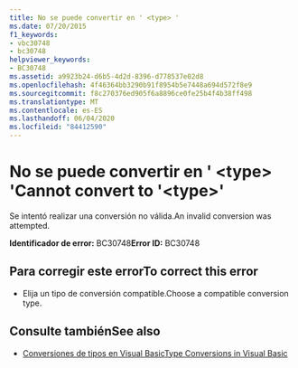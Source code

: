 ```yaml
---
title: No se puede convertir en ' <type> '
ms.date: 07/20/2015
f1_keywords:
- vbc30748
- bc30748
helpviewer_keywords:
- BC30748
ms.assetid: a9923b24-d6b5-4d2d-8396-d778537e02d8
ms.openlocfilehash: 4f46364bb3290b91f8954b5e7448a694d572f8e9
ms.sourcegitcommit: f8c270376ed905f6a8896ce0fe25b4f4b38ff498
ms.translationtype: MT
ms.contentlocale: es-ES
ms.lasthandoff: 06/04/2020
ms.locfileid: "84412590"
---
```

# <a name="cannot-convert-to-type"></a><span data-ttu-id="1df7c-102">No se puede convertir en ' \<type> '</span><span class="sxs-lookup"><span data-stu-id="1df7c-102">Cannot convert to '\<type>'</span></span>
<span data-ttu-id="1df7c-103">Se intentó realizar una conversión no válida.</span><span class="sxs-lookup"><span data-stu-id="1df7c-103">An invalid conversion was attempted.</span></span>  
  
 <span data-ttu-id="1df7c-104">**Identificador de error:** BC30748</span><span class="sxs-lookup"><span data-stu-id="1df7c-104">**Error ID:** BC30748</span></span>  
  
## <a name="to-correct-this-error"></a><span data-ttu-id="1df7c-105">Para corregir este error</span><span class="sxs-lookup"><span data-stu-id="1df7c-105">To correct this error</span></span>  
  
- <span data-ttu-id="1df7c-106">Elija un tipo de conversión compatible.</span><span class="sxs-lookup"><span data-stu-id="1df7c-106">Choose a compatible conversion type.</span></span>  
  
## <a name="see-also"></a><span data-ttu-id="1df7c-107">Consulte también</span><span class="sxs-lookup"><span data-stu-id="1df7c-107">See also</span></span>

- [<span data-ttu-id="1df7c-108">Conversiones de tipos en Visual Basic</span><span class="sxs-lookup"><span data-stu-id="1df7c-108">Type Conversions in Visual Basic</span></span>](../programming-guide/language-features/data-types/type-conversions.md)
